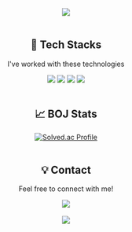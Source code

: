 <div align="center">
  <img src="https://capsule-render.vercel.app/api?type=waving&color=auto&height=200&section=header&text=HI👋%20I'm%20YourName!&fontSize=50&animation=fadeIn&fontAlignY=40" />
</div>

<br>

<div align="center">
  <h2> 🚀 Tech Stacks</h2>
  <p>I've worked with these technologies</p>
</div>

<div align="center">
  <img src="https://img.shields.io/badge/Java-007396?style=for-the-badge&logo=Java&logoColor=white">
  <img src="https://img.shields.io/badge/Spring Boot-6DB33F?style=for-the-badge&logo=Spring Boot&logoColor=white">
  <img src="https://img.shields.io/badge/Python-3776AB?style=for-the-badge&logo=Python&logoColor=white">
  <img src="https://img.shields.io/badge/Docker-2496ED?style=for-the-badge&logo=Docker&logoColor=white">
</div>

<br>

<div align="center">
  <h2> 📈 BOJ Stats</h2>
  <a href="https://solved.ac/answldnd08">
    <img src="https://mazassumnida.wtf/api/v2/generate_badge?boj=answldnd08" alt="Solved.ac Profile"/>
  </a>
</div>

<br>

<div align="center">
  <h2> 💡 Contact</h2>
  <p>Feel free to connect with me!</p>
  <a href="mailto:ans109905@naver.com">
    <img src="https://img.shields.io/badge/Gmail-D14836?style=for-the-badge&logo=gmail&logoColor=white">
  </a>
</div>

<br>

<div align="center">
  <img src="https://capsule-render.vercel.app/api?type=waving&color=auto&height=120&section=footer"/>
</div>
